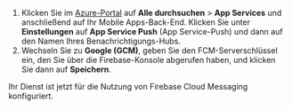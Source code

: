 
1. Klicken Sie im [Azure-Portal](https://portal.azure.com/) auf **Alle durchsuchen** > **App Services** und anschließend auf Ihr Mobile Apps-Back-End. Klicken Sie unter **Einstellungen** auf **App Service Push** (App Service-Push) und dann auf den Namen Ihres Benachrichtigungs-Hubs.
2. Wechseln Sie zu **Google (GCM)**, geben Sie den FCM-Serverschlüssel ein, den Sie über die Firebase-Konsole abgerufen haben, und klicken Sie dann auf **Speichern**.

Ihr Dienst ist jetzt für die Nutzung von Firebase Cloud Messaging konfiguriert.

<!-- URLs. -->

<!-- images -->
